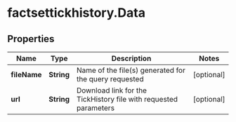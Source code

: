 # factsettickhistory.Data

## Properties

Name | Type | Description | Notes
------------ | ------------- | ------------- | -------------
**fileName** | **String** | Name of the file(s) generated for the query requested | [optional] 
**url** | **String** | Download link for the TickHistory file with requested parameters | [optional] 


